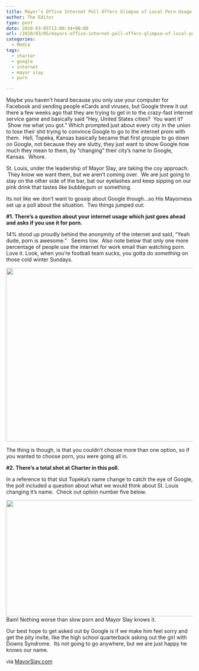 ```yaml
---
title: Mayor’s Office Internet Poll Offers Glimpse of Local Porn Usage and Takes Shots at Charter
author: The Editor
type: post
date: 2010-03-05T13:00:34+00:00
url: /2010/03/05/mayors-office-internet-poll-offers-glimpse-of-local-porn-usage-and-takes-shots-at-charter/
categories:
  - Media
tags:
  - charter
  - google
  - internet
  - mayor slay
  - porn

---
```

Maybe you haven&#8217;t heard because you only use your computer for Facebook and sending people eCards and viruses, but Google threw it out there a few weeks ago that they are trying to get in to the crazy-fast internet service game and basically said &#8220;Hey, United States cities?  You want it?  Show me what you got.&#8221; Which prompted just about every city in the union to lose their shit trying to convince Google to go to the internet prom with them.  Hell, Topeka, Kansas basically became that first groupie to go down on Google, not because they are slutty, they just want to show Google how much they mean to them, by &#8220;changing&#8221; their city&#8217;s name to Google, Kansas.  Whore.

St. Louis, under the leadership of Mayor Slay, are taking the coy approach.  They know we want them, but we aren&#8217;t coming over.  We are just going to stay on the other side of the bar, bat our eyelashes and keep sipping on our pink drink that tastes like bubblegum or something.

Its not like we don&#8217;t want to gossip about Google though&#8230;so His Mayorness set up a poll about the situation.  Two things jumped out:

**#1. There&#8217;s a question about your internet usage which just goes ahead and asks if you use it for porn.**

14% stood up proudly behind the anonymity of the internet and said, &#8220;Yeah dude, porn is awesome.&#8221;   Seems low.  Also note below that only one more percentage of people use the internet for work email than watching porn. Love it. Look, when you&#8217;re football team sucks, you gotta do _something_ on those cold winter Sundays.

<img class="aligncenter size-full wp-image-3451" title="mayor_slay_google_poll_porn" src="http://punchingkitty.com/wp-content/uploads/2010/03/mayor_slay_google_poll_porn.jpg" alt="" width="565" height="468" srcset="http://media.punchingkitty.com/wordpress/2010/03/mayor_slay_google_poll_porn.jpg 565w, http://media.punchingkitty.com/wordpress/2010/03/mayor_slay_google_poll_porn-300x248.jpg 300w" sizes="(max-width: 565px) 100vw, 565px" />

The thing is though, is that you couldn&#8217;t choose more than one option, so if you wanted to choose porn, you were going all in.

**#2. There&#8217;s a total shot at Charter in this poll.**

In a reference to that slut Topeka&#8217;s name change to catch the eye of Google, the poll included a question about what we would think about St. Louis changing it&#8217;s name.  Check out option number five below.

[<img class="aligncenter size-full wp-image-3450" title="mayor_slay_google_poll_name" src="http://punchingkitty.com/wp-content/uploads/2010/03/mayor_slay_google_poll_name.jpg" alt="" width="566" height="313" srcset="http://media.punchingkitty.com/wordpress/2010/03/mayor_slay_google_poll_name.jpg 566w, http://media.punchingkitty.com/wordpress/2010/03/mayor_slay_google_poll_name-300x165.jpg 300w" sizes="(max-width: 566px) 100vw, 566px" />][1]Bam! Nothing worse than slow porn and Mayor Slay knows it.

Our best hope to get asked out by Google is if we make him feel sorry and get the pity invite, like the high school quarterback asking out the girl with Downs Syndrome.  Its not going to go anywhere, but we are just happy he knows our name.

via <a href="http://www.mayorslay.com/polls/20100304google.php" target="_blank">MayorSlay.com</a>

 [1]: http://punchingkitty.com/wp-content/uploads/2010/03/mayor_slay_google_poll_name.jpg